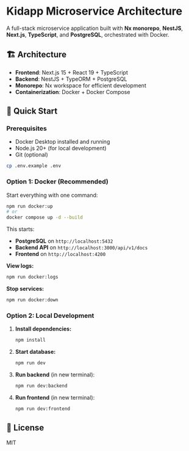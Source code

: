 # Kidapp Microservice Architecture

A full-stack microservice application built with **Nx monorepo**, **NestJS**, **Next.js**, **TypeScript**, and **PostgreSQL**, orchestrated with Docker.

## 🏗️ Architecture

- **Frontend**: Next.js 15 + React 19 + TypeScript
- **Backend**: NestJS + TypeORM + PostgreSQL
- **Monorepo**: Nx workspace for efficient development
- **Containerization**: Docker + Docker Compose

## 🚀 Quick Start

### Prerequisites

- Docker Desktop installed and running
- Node.js 20+ (for local development)
- Git (optional)

```bash
cp .env.example .env
```

### Option 1: Docker (Recommended)

Start everything with one command:

```bash
npm run docker:up
# or
docker compose up -d --build
```

This starts:
- **PostgreSQL** on `http://localhost:5432`
- **Backend API** on `http://localhost:3000/api/v1/docs`
- **Frontend** on `http://localhost:4200`

**View logs:**
```bash
npm run docker:logs
```

**Stop services:**
```bash
npm run docker:down
```

### Option 2: Local Development

1. **Install dependencies:**
   ```bash
   npm install
   ```

2. **Start database:**
   ```bash
   npm run dev
   ```

3. **Run backend** (in new terminal):
   ```bash
   npm run dev:backend
   ```

4. **Run frontend** (in new terminal):
   ```bash
   npm run dev:frontend
   ```


## 📄 License
MIT
